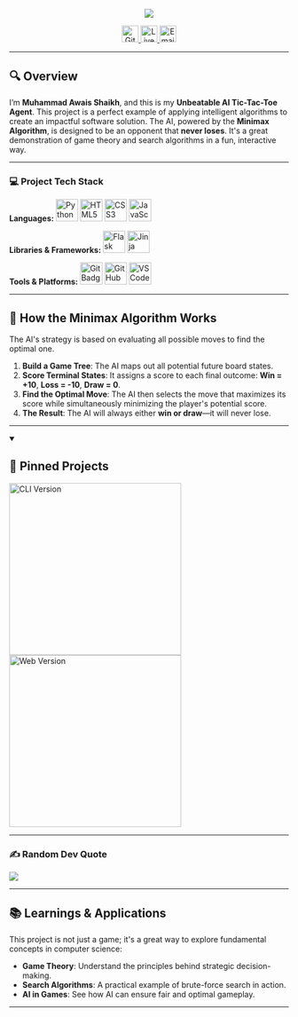 <p align="center">
    <img src="https://readme-typing-svg.demolab.com/?lines=%20this%20is%20my%20AI%20Project&font=Fira%20Code&center=true&width=480&height=45&vCenter=true&pause=1000&size=30" />
</p>

<p align="center">
    <a href="https://github.com/F23ARI42/Unbeatable-AI-TicTacToe">
        <img src="https://img.shields.io/badge/Project%20Repo-View%20Code-blue.svg?style=for-the-badge&logo=github" height="30" alt="GitHub Repository">
    </a>
    <a href="https://your-live-demo-link.com">
        <img src="https://img.shields.io/badge/Live%20Demo-Play%20Now-green.svg?style=for-the-badge&logo=vercel" height="30" alt="Live Demo">
    </a>
    <a href="mailto:shaikhawais33358@gmail.com">
        <img src="https://img.shields.io/badge/Contact%20Me-white.svg?style=for-the-badge&logo=gmail" height="30" alt="Email">
    </a>
</p>

---

## 🔍 Overview
I’m **Muhammad Awais Shaikh**, and this is my **Unbeatable AI Tic-Tac-Toe Agent**. This project is a perfect example of applying intelligent algorithms to create an impactful software solution. The AI, powered by the **Minimax Algorithm**, is designed to be an opponent that **never loses**. It's a great demonstration of game theory and search algorithms in a fun, interactive way.

---

### 💻 Project Tech Stack
**Languages:**
<img src="https://img.shields.io/badge/Python-3670A0?style=for-the-badge&logo=python&logoColor=ffdd54" height="40" alt="Python Badge">
<img src="https://img.shields.io/badge/HTML5-E34F26?style=for-the-badge&logo=html5&logoColor=white" height="40" alt="HTML5 Badge">
<img src="https://img.shields.io/badge/CSS3-1572B6?style=for-the-badge&logo=css3&logoColor=white" height="40" alt="CSS3 Badge">
<img src="https://img.shields.io/badge/JavaScript-F7DF1E?style=for-the-badge&logo=javascript&logoColor=black" height="40" alt="JavaScript Badge">

**Libraries & Frameworks:**
<img src="https://img.shields.io/badge/Flask-000000?style=for-the-badge&logo=flask&logoColor=white" height="40" alt="Flask Badge">
<img src="https://img.shields.io/badge/Jinja-black?style=for-the-badge&logo=jinja&logoColor=white" height="40" alt="Jinja Badge">

**Tools & Platforms:**
<img src="https://img.shields.io/badge/Git-F05032?style=for-the-badge&logo=git&logoColor=white" height="40" alt="Git Badge">
<img src="https://img.shields.io/badge/GitHub-100000?style=for-the-badge&logo=github&logoColor=white" height="40" alt="GitHub Badge">
<img src="https://img.shields.io/badge/Visual_Studio_Code-0078D4?style=for-the-badge&logo=visual%20studio%20code&logoColor=white" height="40" alt="VS Code Badge">

---

## 🧠 How the Minimax Algorithm Works
The AI's strategy is based on evaluating all possible moves to find the optimal one.

1.  **Build a Game Tree**: The AI maps out all potential future board states.
2.  **Score Terminal States**: It assigns a score to each final outcome: **Win = +10**, **Loss = -10**, **Draw = 0**.
3.  **Find the Optimal Move**: The AI then selects the move that maximizes its score while simultaneously minimizing the player's potential score.
4.  **The Result**: The AI will always either **win or draw**—it will never lose.

---

<details open>
  <summary><h2>📌 Pinned Projects</h2></summary>
  <a href="https://github.com/F23ARI42/Unbeatable-AI-TicTacToe-CLI">
    <img width="310" src="https://github-readme-stats.vercel.app/api/pin/?username=F23ARI42&repo=Unbeatable-AI-TicTacToe-CLI&theme=omni" alt="CLI Version">
  </a>
  <a href="https://github.com/F23ARI42/Unbeatable-AI-TicTacToe-Web">
    <img width="310" src="https://github-readme-stats.vercel.app/api/pin/?username=F23ARI42&repo=Unbeatable-AI-TicTacToe-Web&theme=omni" alt="Web Version">
  </a>
</details>

---

### ✍️ Random Dev Quote
<img src="https://quotes-github-readme.vercel.app/api?type=vertical&quoteColor=ff79c6&authorColor=d8d8dd&backgroundColor=191622&symbolColor=e8df7a">

---

## 📚 Learnings & Applications

This project is not just a game; it's a great way to explore fundamental concepts in computer science:

* **Game Theory**: Understand the principles behind strategic decision-making.
* **Search Algorithms**: A practical example of brute-force search in action.
* **AI in Games**: See how AI can ensure fair and optimal gameplay.

---
